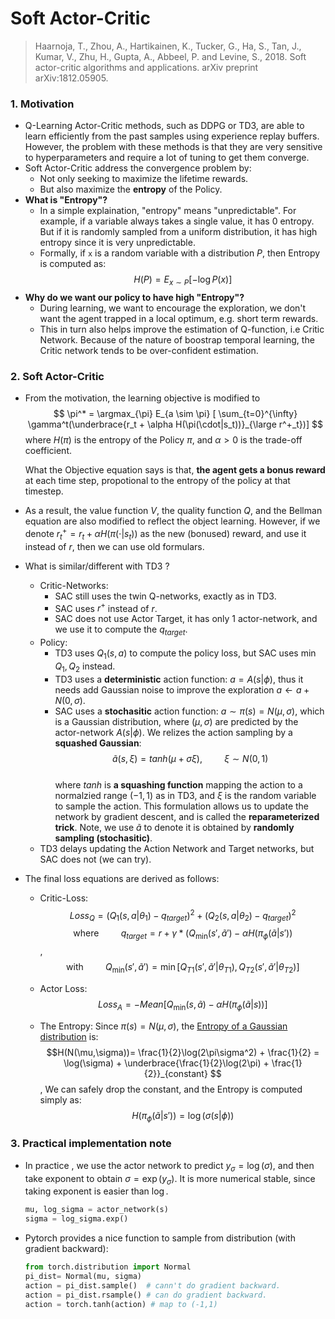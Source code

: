 # Soft Actor-Critic 
> Haarnoja, T., Zhou, A., Hartikainen, K., Tucker, G., Ha, S., Tan, J., Kumar, V., Zhu, H., Gupta, A., Abbeel, P. and Levine, S., 2018. Soft actor-critic algorithms and applications. arXiv preprint arXiv:1812.05905.

### 1. Motivation
+ Q-Learning Actor-Critic methods, such as DDPG or TD3, are able to learn efficiently from the past samples using experience replay buffers. However, the problem with these methods is that they are very sensitive to hyperparameters and require a lot of tuning to get them converge.
+ Soft Actor-Critic address the convergence problem by:
  + Not only seeking to maximize the lifetime rewards.
  + But also maximize the **entropy** of the Policy. 
+ **What is "Entropy"?** 
  + In a simple explaination, "entropy" means "unpredictable". For example, if a variable always takes a single value, it has 0 entropy. But if it is randomly sampled from a uniform distribution, it has high entropy since it is very unpredictable. 
  + Formally, if `x` is a random variable with a distribution $P$, then Entropy is computed as:
  $$ H(P) = E_{x \sim P} [-\log P(x)]$$
+ **Why do we want our policy to have high "Entropy"?** 
  + During learning, we want to encourage the exploration, we don't want the agent trapped in a local optimum, e.g. short term rewards.
  + This in turn also helps improve the estimation of Q-function, i.e Critic Network. Because of the nature of boostrap temporal learning, the Critic network tends to be over-confident estimation.

### 2. Soft Actor-Critic
+ From the motivation, the learning objective is modified to
    $$ \pi^* = \argmax_{\pi} E_{a \sim \pi} [ \sum_{t=0}^{\infty} \gamma^t(\underbrace{r_t + \alpha H(\pi(\cdot|s_t))}_{\large r^+_t})] $$ 
  where $H(\pi)$ is the entropy of the Policy $\pi$, and $\alpha >0$ is the trade-off coefficient. 

     What the Objective equation says is that, **the agent gets a bonus reward** at each time step, propotional to the entropy of the policy at that timestep.  
+ As a result, the value function $V$, the quality function $Q$, and the Bellman equation are also modified to reflect the object learning. However, if we denote $r^+_t = r_t + \alpha H(\pi(\cdot|s_t))$ as the new (bonused) reward, and use it instead of $r$, then we can use old formulars. 
+ What is similar/different with TD3 ?
  + Critic-Networks: 
    + SAC still uses the twin Q-networks, exactly as in TD3.
    + SAC uses $r^+$ instead of $r$.
    + SAC does not use Actor Target, it has only 1 actor-network, and we use it to compute the $q_{target}$. 
  + Policy:
    + TD3 uses $Q_1(s,a)$ to compute the policy loss, but SAC uses $\min{Q_1,Q_2}$ instead.  
    + TD3 uses a **deterministic** action function: $a=A(s|\phi)$, thus it needs add Gaussian noise to improve the exploration $a \leftarrow a + N(0,\sigma)$.
    + SAC uses a **stochasitic** action function: $a \sim \pi(s)=N(\mu,\sigma)$, which is a Gaussian distribution, where $(\mu,\sigma)$ are predicted by the actor-network  $A(s|\phi)$. We relizes the action sampling by a **squashed Gaussian**:
      $$ \tilde{a}(s,\xi) = tanh(\mu + \sigma \xi ), \hspace{1cm} \xi \sim N(0,1) $$       
      where $tanh$ is **a squashing function** mapping the action to a normalzied range $(-1,1)$ as in TD3, and $\xi$ is the random variable to sample the action. This formulation allows us to update the network by gradient descent, and is called the **reparameterized trick**. Note, we use $\tilde{a}$ to denote it is obtained by **randomly sampling (stochasitic)**.
  + TD3 delays updating the Action Network and Target networks, but SAC does not (we can try).
+ The final loss equations are derived as follows:
  + Critic-Loss:
    $$ Loss_Q = (Q_1(s,a|\theta_1) - q_{target})^2 + (Q_2(s,a|\theta_2) - q_{target})^2$$
    $$ \text{where} \hspace{1cm}  q_{target} = r + \gamma*(Q_{\min}(s',\tilde{a}') - \alpha H(\pi_\phi(\tilde{a}|s'))$$,
    $$ \text{with} \hspace{1cm} Q_{\min} (s',\tilde{a}') = \min[ Q_{T1}(s',\tilde{a}'|\theta_{T1}),Q_{T2}(s',\tilde{a}'|\theta_{T2})]$$ 
  + Actor Loss:
    $$ Loss_A = - Mean[Q_{\min}(s,\tilde{a}) - \alpha H( \pi_{\phi}(\tilde{a}|s)) ]$$ 

  + The Entropy: Since $\pi(s)=N(\mu,\sigma)$, the [Entropy of a Gaussian distribution](https://en.wikipedia.org/wiki/Normal_distribution) is:
    $$H(N(\mu,\sigma))= \frac{1}{2}\log(2\pi\sigma^2) + \frac{1}{2} = \log(\sigma) + \underbrace{\frac{1}{2}\log(2\pi) + \frac{1}{2}}_{constant} $$,
    We can safely drop the constant, and the Entropy is computed simply as:
    $$  H(\pi_\phi(\tilde{a}|s')) = \log(\sigma(s|\phi))$$

### 3. Practical implementation note
  + In practice , we use the actor network to predict $y_\sigma=\log(\sigma)$, and then take exponent to obtain $\sigma=\exp(y_\sigma)$. It is more numerical stable, since taking exponent is easier than $\log$. 
    ```python
    mu, log_sigma = actor_network(s)
    sigma = log_sigma.exp()
    ```
  + Pytorch provides a nice function to sample from distribution (with gradient backward):
    ```python 
    from torch.distribution import Normal 
    pi_dist= Normal(mu, sigma)
    action = pi_dist.sample()  # cann't do gradient backward.
    action = pi_dist.rsample() # can do gradient backward.
    action = torch.tanh(action) # map to (-1,1)
   ```
  

